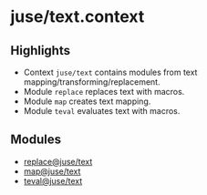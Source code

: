 # juse/text.context

## Highlights

* Context `juse/text` contains modules from text mapping/transforming/replacement.
* Module `replace` replaces text with macros.
* Module `map` creates text mapping.
* Module `teval` evaluates text with macros.

## Modules

* [replace@juse/text](../juse/text/replace)
* [map@juse/text](../juse/text/map)
* [teval@juse/text](../juse/text/teval)
